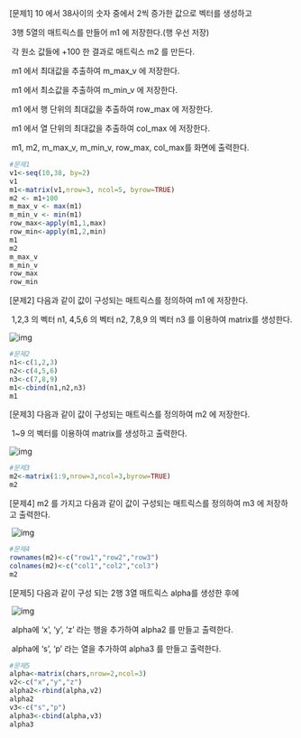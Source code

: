 [문제1] 10 에서 38사이의 숫자 중에서 2씩 증가한 값으로 벡터를 생성하고

​      3행 5열의 매트릭스를 만들어 m1 에 저장한다.(행 우선 저장)

​      각 원소 값들에 +100 한 결과로 매트릭스 m2 를 만든다.

​      m1 에서 최대값을 추출하여 m_max_v 에 저장한다.           

​      m1 에서 최소값을 추출하여 m_min_v 에 저장한다.  

​        m1 에서 행 단위의 최대값을 추출하여 row_max 에 저장한다.

​        m1 에서 열 단위의 최대값을 추출하여 col_max 에 저장한다.

​      m1, m2, m_max_v, m_min_v, row_max, col_max를 화면에 출력한다.

 ```R
#문제1
v1<-seq(10,38, by=2)
v1
m1<-matrix(v1,nrow=3, ncol=5, byrow=TRUE)
m2 <- m1+100
m_max_v <- max(m1)
m_min_v <- min(m1)
row_max<-apply(m1,1,max)
row_min<-apply(m1,2,min)
m1
m2
m_max_v
m_min_v
row_max
row_min
 ```

[문제2] 다음과 같이 값이 구성되는 매트릭스를 정의하여 m1 에 저장한다.

​    1,2,3 의 벡터 n1, 4,5,6 의 벡터 n2, 7,8,9 의 벡터 n3 를 이용하여 matrix를 생성한다.

![img](F:\code\R\study\practice\images\clip_image001.jpg)

```R
#문제2
n1<-c(1,2,3)
n2<-c(4,5,6)
n3<-c(7,8,9)
m1<-cbind(n1,n2,n3)
m1
```



[문제3] 다음과 같이 값이 구성되는 매트릭스를 정의하여 m2 에 저장한다.

​    1~9 의 벡터를 이용하여 matrix를 생성하고 출력한다.

![img](F:\code\R\study\practice\images\clip_image003.jpg)

```R
#문제3
m2<-matrix(1:9,nrow=3,ncol=3,byrow=TRUE)
m2
```



[문제4] m2 를 가지고 다음과 같이 값이 구성되는 매트릭스를 정의하여 m3 에 저장하고 출력한다.

​     ![img](F:\code\R\study\practice\images\clip_image005.jpg)

```R
#문제4
rownames(m2)<-c("row1","row2","row3")
colnames(m2)<-c("col1","col2","col3")
m2
```



[문제5] 다음과 같이 구성 되는 2행 3열 매트릭스 alpha를 생성한 후에

​    ![img](F:\code\R\study\practice\images\clip_image007.jpg)

​     alpha에 ‘x’, ‘y’, ‘z’ 라는 행을 추가하여 alpha2 를 만들고 출력한다.

​    alpha에 ‘s’, ‘p’ 라는 열을 추가하여 alpha3 를 만들고 출력한다.

```R
#문제5
alpha<-matrix(chars,nrow=2,ncol=3)
v2<-c("x","y","z")
alpha2<-rbind(alpha,v2)
alpha2
v3<-c("s","p")
alpha3<-cbind(alpha,v3)
alpha3
```

